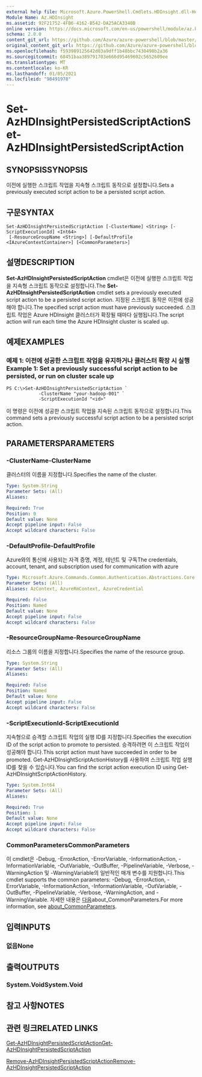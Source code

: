 ```yaml
---
external help file: Microsoft.Azure.PowerShell.Cmdlets.HDInsight.dll-Help.xml
Module Name: Az.HDInsight
ms.assetid: 92F21752-4FB6-4162-B542-DA25ACA3340B
online version: https://docs.microsoft.com/en-us/powershell/module/az.hdinsight/set-azhdinsightpersistedscriptaction
schema: 2.0.0
content_git_url: https://github.com/Azure/azure-powershell/blob/master/src/HDInsight/HDInsight/help/Set-AzHDInsightPersistedScriptAction.md
original_content_git_url: https://github.com/Azure/azure-powershell/blob/master/src/HDInsight/HDInsight/help/Set-AzHDInsightPersistedScriptAction.md
ms.openlocfilehash: f593989125642d03a9dff1b48bbc7430498b2a36
ms.sourcegitcommit: 68451baa389791703e666d95469602c5652609ee
ms.translationtype: MT
ms.contentlocale: ko-KR
ms.lasthandoff: 01/05/2021
ms.locfileid: "98491978"
---
```

# <span data-ttu-id="233b6-101">Set-AzHDInsightPersistedScriptAction</span><span class="sxs-lookup"><span data-stu-id="233b6-101">Set-AzHDInsightPersistedScriptAction</span></span>

## <span data-ttu-id="233b6-102">SYNOPSIS</span><span class="sxs-lookup"><span data-stu-id="233b6-102">SYNOPSIS</span></span>
<span data-ttu-id="233b6-103">이전에 실행한 스크립트 작업을 지속형 스크립트 동작으로 설정합니다.</span><span class="sxs-lookup"><span data-stu-id="233b6-103">Sets a previously executed script action to be a persisted script action.</span></span>

## <span data-ttu-id="233b6-104">구문</span><span class="sxs-lookup"><span data-stu-id="233b6-104">SYNTAX</span></span>

```
Set-AzHDInsightPersistedScriptAction [-ClusterName] <String> [-ScriptExecutionId] <Int64>
 [-ResourceGroupName <String>] [-DefaultProfile <IAzureContextContainer>] [<CommonParameters>]
```

## <span data-ttu-id="233b6-105">설명</span><span class="sxs-lookup"><span data-stu-id="233b6-105">DESCRIPTION</span></span>
<span data-ttu-id="233b6-106">**Set-AzHDInsightPersistedScriptAction** cmdlet은 이전에 실행한 스크립트 작업을 지속형 스크립트 동작으로 설정합니다.</span><span class="sxs-lookup"><span data-stu-id="233b6-106">The **Set-AzHDInsightPersistedScriptAction** cmdlet sets a previously executed script action to be a persisted script action.</span></span>
<span data-ttu-id="233b6-107">지정된 스크립트 동작은 이전에 성공해야 합니다.</span><span class="sxs-lookup"><span data-stu-id="233b6-107">The specified script action must have previously succeeded.</span></span>
<span data-ttu-id="233b6-108">스크립트 작업은 Azure HDInsight 클러스터가 확장될 때마다 실행됩니다.</span><span class="sxs-lookup"><span data-stu-id="233b6-108">The script action will run each time the Azure HDInsight cluster is scaled up.</span></span>

## <span data-ttu-id="233b6-109">예제</span><span class="sxs-lookup"><span data-stu-id="233b6-109">EXAMPLES</span></span>

### <span data-ttu-id="233b6-110">예제 1: 이전에 성공한 스크립트 작업을 유지하거나 클러스터 확장 시 실행</span><span class="sxs-lookup"><span data-stu-id="233b6-110">Example 1: Set a previously successful script action to be persisted, or run on cluster scale up</span></span>
```
PS C:\>Set-AzHDInsightPersistedScriptAction `
            -ClusterName "your-hadoop-001" `
            -ScriptExecutionId "<id>"
```

<span data-ttu-id="233b6-111">이 명령은 이전에 성공한 스크립트 작업을 지속된 스크립트 동작으로 설정합니다.</span><span class="sxs-lookup"><span data-stu-id="233b6-111">This command sets a previously successful script action to be a persisted script action.</span></span>

## <span data-ttu-id="233b6-112">PARAMETERS</span><span class="sxs-lookup"><span data-stu-id="233b6-112">PARAMETERS</span></span>

### <span data-ttu-id="233b6-113">-ClusterName</span><span class="sxs-lookup"><span data-stu-id="233b6-113">-ClusterName</span></span>
<span data-ttu-id="233b6-114">클러스터의 이름을 지정합니다.</span><span class="sxs-lookup"><span data-stu-id="233b6-114">Specifies the name of the cluster.</span></span>

```yaml
Type: System.String
Parameter Sets: (All)
Aliases:

Required: True
Position: 0
Default value: None
Accept pipeline input: False
Accept wildcard characters: False
```

### <span data-ttu-id="233b6-115">-DefaultProfile</span><span class="sxs-lookup"><span data-stu-id="233b6-115">-DefaultProfile</span></span>
<span data-ttu-id="233b6-116">Azure와의 통신에 사용되는 자격 증명, 계정, 테넌트 및 구독</span><span class="sxs-lookup"><span data-stu-id="233b6-116">The credentials, account, tenant, and subscription used for communication with azure</span></span>

```yaml
Type: Microsoft.Azure.Commands.Common.Authentication.Abstractions.Core.IAzureContextContainer
Parameter Sets: (All)
Aliases: AzContext, AzureRmContext, AzureCredential

Required: False
Position: Named
Default value: None
Accept pipeline input: False
Accept wildcard characters: False
```

### <span data-ttu-id="233b6-117">-ResourceGroupName</span><span class="sxs-lookup"><span data-stu-id="233b6-117">-ResourceGroupName</span></span>
<span data-ttu-id="233b6-118">리소스 그룹의 이름을 지정합니다.</span><span class="sxs-lookup"><span data-stu-id="233b6-118">Specifies the name of the resource group.</span></span>

```yaml
Type: System.String
Parameter Sets: (All)
Aliases:

Required: False
Position: Named
Default value: None
Accept pipeline input: False
Accept wildcard characters: False
```

### <span data-ttu-id="233b6-119">-ScriptExecutionId</span><span class="sxs-lookup"><span data-stu-id="233b6-119">-ScriptExecutionId</span></span>
<span data-ttu-id="233b6-120">지속형으로 승격할 스크립트 작업의 실행 ID를 지정합니다.</span><span class="sxs-lookup"><span data-stu-id="233b6-120">Specifies the execution ID of the script action to promote to persisted.</span></span>
<span data-ttu-id="233b6-121">승격하려면 이 스크립트 작업이 성공해야 합니다.</span><span class="sxs-lookup"><span data-stu-id="233b6-121">This script action must have succeeded in order to be promoted.</span></span>
<span data-ttu-id="233b6-122">Get-AzHDInsightScriptActionHistory를 사용하여 스크립트 작업 실행 ID를 찾을 수 있습니다.</span><span class="sxs-lookup"><span data-stu-id="233b6-122">You can find the script action execution ID using Get-AzHDInsightScriptActionHistory.</span></span>

```yaml
Type: System.Int64
Parameter Sets: (All)
Aliases:

Required: True
Position: 1
Default value: None
Accept pipeline input: False
Accept wildcard characters: False
```

### <span data-ttu-id="233b6-123">CommonParameters</span><span class="sxs-lookup"><span data-stu-id="233b6-123">CommonParameters</span></span>
<span data-ttu-id="233b6-124">이 cmdlet은 -Debug, -ErrorAction, -ErrorVariable, -InformationAction, -InformationVariable, -OutVariable, -OutBuffer, -PipelineVariable, -Verbose, -WarningAction 및 -WarningVariable의 일반적인 매개 변수를 지원합니다.</span><span class="sxs-lookup"><span data-stu-id="233b6-124">This cmdlet supports the common parameters: -Debug, -ErrorAction, -ErrorVariable, -InformationAction, -InformationVariable, -OutVariable, -OutBuffer, -PipelineVariable, -Verbose, -WarningAction, and -WarningVariable.</span></span> <span data-ttu-id="233b6-125">자세한 내용은 [다음](http://go.microsoft.com/fwlink/?LinkID=113216)about_CommonParameters.</span><span class="sxs-lookup"><span data-stu-id="233b6-125">For more information, see [about_CommonParameters](http://go.microsoft.com/fwlink/?LinkID=113216).</span></span>

## <span data-ttu-id="233b6-126">입력</span><span class="sxs-lookup"><span data-stu-id="233b6-126">INPUTS</span></span>

### <span data-ttu-id="233b6-127">없음</span><span class="sxs-lookup"><span data-stu-id="233b6-127">None</span></span>

## <span data-ttu-id="233b6-128">출력</span><span class="sxs-lookup"><span data-stu-id="233b6-128">OUTPUTS</span></span>

### <span data-ttu-id="233b6-129">System.Void</span><span class="sxs-lookup"><span data-stu-id="233b6-129">System.Void</span></span>

## <span data-ttu-id="233b6-130">참고 사항</span><span class="sxs-lookup"><span data-stu-id="233b6-130">NOTES</span></span>

## <span data-ttu-id="233b6-131">관련 링크</span><span class="sxs-lookup"><span data-stu-id="233b6-131">RELATED LINKS</span></span>

[<span data-ttu-id="233b6-132">Get-AzHDInsightPersistedScriptAction</span><span class="sxs-lookup"><span data-stu-id="233b6-132">Get-AzHDInsightPersistedScriptAction</span></span>](./Get-AzHDInsightPersistedScriptAction.md)

[<span data-ttu-id="233b6-133">Remove-AzHDInsightPersistedScriptAction</span><span class="sxs-lookup"><span data-stu-id="233b6-133">Remove-AzHDInsightPersistedScriptAction</span></span>](./Remove-AzHDInsightPersistedScriptAction.md)


